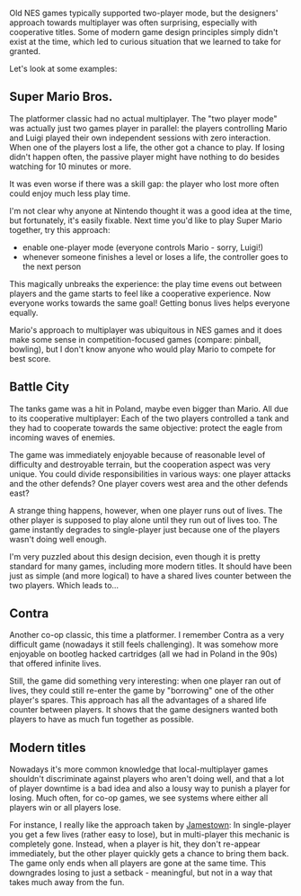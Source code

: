 <!--
.. title: Multiplayer in retro games
.. slug: multiplayer-in-retro-games
.. date: 2019-01-28 17:18:00 UTC
.. tags: retro, nes
.. category: gaming
.. link:
.. description:
.. type: text
-->

Old NES games typically supported two-player mode, but the designers' approach towards multiplayer was often surprising, especially with cooperative titles. Some of modern game design principles simply didn't exist at the time, which led to curious situation that we learned to take for granted.

Let's look at some examples:

<!--more-->

## Super Mario Bros.

The platformer classic had no actual multiplayer. The "two player mode" was actually just two games player in parallel: the players controlling Mario and Luigi played their own independent sessions with zero interaction. When one of the players lost a life, the other got a chance to play. If losing didn't happen often, the passive player might have nothing to do besides watching for 10 minutes or more.

It was even worse if there was a skill gap: the player who lost more often could enjoy much less play time.

I'm not clear why anyone at Nintendo thought it was a good idea at the time, but fortunately, it's easily fixable. Next time you'd like to play Super Mario together, try this approach:

- enable one-player mode (everyone controls Mario - sorry, Luigi!)
- whenever someone finishes a level or loses a life, the controller goes to the next person

This magically unbreaks the experience: the play time evens out between players and the game starts to feel like a cooperative experience. Now everyone works towards the same goal! Getting bonus lives helps everyone equally.

Mario's approach to multiplayer was ubiquitous in NES games and it does make some sense in competition-focused games (compare: pinball, bowling), but I don't know anyone who would play Mario to compete for best score.

## Battle City

The tanks game was a hit in Poland, maybe even bigger than Mario. All due to its cooperative multiplayer: Each of the two players controlled a tank and they had to cooperate towards the same objective: protect the eagle from incoming waves of enemies.

The game was immediately enjoyable because of reasonable level of difficulty and destroyable terrain, but the cooperation aspect was very unique. You could divide responsibilities in various ways: one player attacks and the other defends? One player covers west area and the other defends east?

A strange thing happens, however, when one player runs out of lives. The other player is supposed to play alone until they run out of lives too. The game instantly degrades to single-player just because one of the players wasn't doing well enough.

I'm very puzzled about this design decision, even though it is pretty standard for many games, including more modern titles. It should have been just as simple (and more logical) to have a shared lives counter between the two players. Which leads to...

## Contra

Another co-op classic, this time a platformer. I remember Contra as a very difficult game (nowadays it still feels challenging). It was somehow more enjoyable on bootleg hacked cartridges (all we had in Poland in the 90s) that offered infinite lives.

Still, the game did something very interesting: when one player ran out of lives, they could still re-enter the game by "borrowing" one of the other player's spares. This approach has all the advantages of a shared life counter between players. It shows that the game designers wanted both players to have as much fun together as possible.

## Modern titles

Nowadays it's more common knowledge that local-multiplayer games shouldn't discriminate against players who aren't doing well, and that a lot of player downtime is a bad idea and also a lousy way to punish a player for losing. Much often, for co-op games, we see systems where either all players win or all players lose.

For instance, I really like the approach taken by [Jamestown](https://store.steampowered.com/app/94200/Jamestown/): In single-player you get a few lives (rather easy to lose), but in multi-player this mechanic is completely gone. Instead, when a player is hit, they don't re-appear immediately, but the other player quickly gets a chance to bring them back. The game only ends when all players are gone at the same time. This downgrades losing to just a setback - meaningful, but not in a way that takes much away from the fun.

